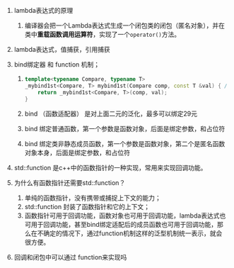 1. lambda表达式的原理
   1. 编译器会把一个Lambda表达式生成一个闭包类的闭包（匿名对象），并在类中**重载函数调用运算符**，实现了一个`operator()`方法。
   
2. lambda表达式，值捕获，引用捕获

3. bind绑定器 和 function 机制；

   1. ```c++
      template<typename Compare, typename T>
      _mybind1st<Compare, T> mybind1st(Compare comp, const T &val) { //绑定器返回值\_mybind1st为一元函数对象
          return _mybind1st<Compare, T>(comp, val);
      }
      ```

   2. bind （函数适配器） 是对上面二元的泛化，最多可以绑定29元

   3. bind 绑定普通函数，第一个参数是函数对象，后面是绑定参数，和占位符

   4. bind 绑定类非静态成员函数，第一个参数是函数对象，第二个是匿名函数对象本身，后面是绑定参数，和占位符

      

4. std::function <T> 是c++中的函数指针的一种实现，常用来实现回调功能。

5. 为什么有函数指针还需要std::function？

   1. 单纯的函数指针，没有携带或捕捉上下文的能力；
   2. std::function 封装了函数指针和它的上下文；
   3. 函数指针可用于回调功能，函数对象也可用于回调功能，lambda表达式也可用于回调功能，甚至bind绑定适配后的成员函数也可用于回调功能，那么在不确定的情况下，通过function机制这样的泛型机制统一表示，就会很方便。

6. 回调和闭包中可以通过 function来实现吗
